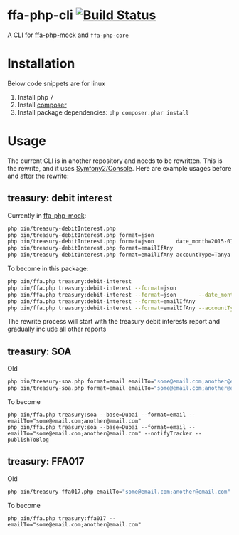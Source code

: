 # ffa-php-cli [![Build Status](https://travis-ci.org/shadiakiki1986/ffa-php-cli.svg?branch=master)](https://travis-ci.org/shadiakiki1986/ffa-php-cli)
A [CLI](https://en.wikipedia.org/wiki/Command-line_interface) for [ffa-php-mock](https://github.com/shadiakiki1986/ffa-php-mock) and `ffa-php-core`

# Installation
Below code snippets are for linux

1. Install php 7
2. Install [composer](https://getcomposer.org/download/)
3. Install package dependencies: `php composer.phar install`

# Usage
The current CLI is in another repository and needs to be rewritten.
This is the rewrite, and it uses [Symfony2/Console](http://symfony.com/doc/current/console.html).
Here are example usages before and after the rewrite:

## treasury: debit interest
Currently in [ffa-php-mock](https://github.com/shadiakiki1986/ffa-php-mock):
```bash
php bin/treasury-debitInterest.php
php bin/treasury-debitInterest.php format=json
php bin/treasury-debitInterest.php format=json       date_month=2015-01
php bin/treasury-debitInterest.php format=emailIfAny
php bin/treasury-debitInterest.php format=emailIfAny accountType=Tanya notifyTracker=true publishToBlog=true
```

To become in this package:
```bash
php bin/ffa.php treasury:debit-interest
php bin/ffa.php treasury:debit-interest --format=json
php bin/ffa.php treasury:debit-interest --format=json       --date_month=2015-01
php bin/ffa.php treasury:debit-interest --format=emailIfAny
php bin/ffa.php treasury:debit-interest --format=emailIfAny --accountType=Tanya --notifyTracker --publishToBlog
```

The rewrite process will start with the treasury debit interests report and gradually include all other reports

## treasury: SOA
Old
```bash
php bin/treasury-soa.php format=email emailTo="some@email.com;another@email.com" base=Dubai
php bin/treasury-soa.php format=email emailTo="some@email.com;another@email.com" base=Dubai notifyTracker=true publishToBlog=true
```

To become
```
php bin/ffa.php treasury:soa --base=Dubai --format=email --emailTo="some@email.com;another@email.com"
php bin/ffa.php treasury:soa --base=Dubai --format=email --emailTo="some@email.com;another@email.com" --notifyTracker --publishToBlog
```

## treasury: FFA017
Old
```bash
php bin/treasury-ffa017.php emailTo="some@email.com;another@email.com"
```

To become
```
php bin/ffa.php treasury:ffa017 --emailTo="some@email.com;another@email.com"
```
